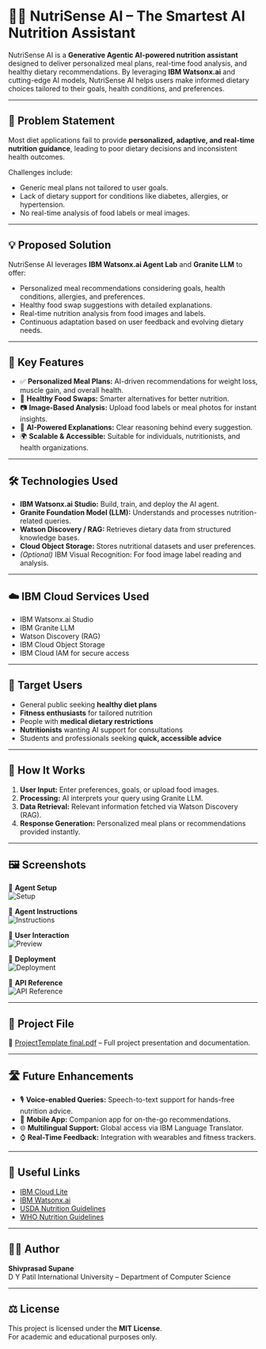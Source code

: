# 🤖🍏 NutriSense AI – The Smartest AI Nutrition Assistant

NutriSense AI is a **Generative Agentic AI-powered nutrition assistant** designed to deliver personalized meal plans, real-time food analysis, and healthy dietary recommendations. By leveraging **IBM Watsonx.ai** and cutting-edge AI models, NutriSense AI helps users make informed dietary choices tailored to their goals, health conditions, and preferences.

---

## 🧩 Problem Statement

Most diet applications fail to provide **personalized, adaptive, and real-time nutrition guidance**, leading to poor dietary decisions and inconsistent health outcomes.

Challenges include:
- Generic meal plans not tailored to user goals.
- Lack of dietary support for conditions like diabetes, allergies, or hypertension.
- No real-time analysis of food labels or meal images.

---

## 💡 Proposed Solution

NutriSense AI leverages **IBM Watsonx.ai Agent Lab** and **Granite LLM** to offer:
- Personalized meal recommendations considering goals, health conditions, allergies, and preferences.
- Healthy food swap suggestions with detailed explanations.
- Real-time nutrition analysis from food images and labels.
- Continuous adaptation based on user feedback and evolving dietary needs.

---

## 🌟 Key Features

- ✅ **Personalized Meal Plans:** AI-driven recommendations for weight loss, muscle gain, and overall health.
- 🔄 **Healthy Food Swaps:** Smarter alternatives for better nutrition.
- 📷 **Image-Based Analysis:** Upload food labels or meal photos for instant insights.
- 🧠 **AI-Powered Explanations:** Clear reasoning behind every suggestion.
- 🌍 **Scalable & Accessible:** Suitable for individuals, nutritionists, and health organizations.

---

## 🛠 Technologies Used

- **IBM Watsonx.ai Studio:** Build, train, and deploy the AI agent.
- **Granite Foundation Model (LLM):** Understands and processes nutrition-related queries.
- **Watson Discovery / RAG:** Retrieves dietary data from structured knowledge bases.
- **Cloud Object Storage:** Stores nutritional datasets and user preferences.
- *(Optional)* IBM Visual Recognition: For food image label reading and analysis.

---

## ☁️ IBM Cloud Services Used

- IBM Watsonx.ai Studio
- IBM Granite LLM
- Watson Discovery (RAG)
- IBM Cloud Object Storage
- IBM Cloud IAM for secure access

---

## 👥 Target Users

- General public seeking **healthy diet plans**  
- **Fitness enthusiasts** for tailored nutrition  
- People with **medical dietary restrictions**  
- **Nutritionists** wanting AI support for consultations  
- Students and professionals seeking **quick, accessible advice**  

---

## 🚀 How It Works

1. **User Input:** Enter preferences, goals, or upload food images.  
2. **Processing:** AI interprets your query using Granite LLM.  
3. **Data Retrieval:** Relevant information fetched via Watson Discovery (RAG).  
4. **Response Generation:** Personalized meal plans or recommendations provided instantly.  

---

## 🖼️ Screenshots

🔹 **Agent Setup**  
![Setup](IMAGES/setup.png)

🔹 **Agent Instructions**  
![Instructions](IMAGES/demo_output_1.png)

🔹 **User Interaction**  
![Preview](IMAGES/demo_output_2.png)

🔹 **Deployment**  
![Deployment](IMAGES/Deployment.png)

🔹 **API Reference**  
![API Reference](IMAGES/api's.png)




---

## 📄 Project File

📌 [ProjectTemplate final.pdf](ProjectTemplate%20final.pdf) – Full project presentation and documentation.

---

## 🛣 Future Enhancements

- 🎙 **Voice-enabled Queries:** Speech-to-text support for hands-free nutrition advice.  
- 📱 **Mobile App:** Companion app for on-the-go recommendations.  
- 🌐 **Multilingual Support:** Global access via IBM Language Translator.  
- ⌚ **Real-Time Feedback:** Integration with wearables and fitness trackers.

---

## 🔗 Useful Links

- [IBM Cloud Lite](https://cloud.ibm.com)  
- [IBM Watsonx.ai](https://www.ibm.com/watsonx)  
- [USDA Nutrition Guidelines](https://www.usda.gov)  
- [WHO Nutrition Guidelines](https://www.who.int/nutrition)  

---

## 👨‍💻 Author

**Shivprasad Supane**  
D Y Patil International University – Department of Computer Science

---

## ⚖️ License

This project is licensed under the **MIT License**.  
For academic and educational purposes only.




